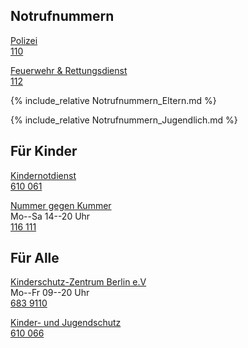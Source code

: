 ## Notrufnummern

<a class="external_link" href="https://www.polizei.de">Polizei</a><br>
[110](tel:+4930110)

<a class="external_link" href="https://www.berliner-feuerwehr.de/">Feuerwehr & Rettungsdienst</a><br>
[112](tel:+4930112)

{% include_relative Notrufnummern_Eltern.md %}

{% include_relative Notrufnummern_Jugendlich.md %}

## Für Kinder

<a class="external_link" href="https://www.berliner-notdienst-kinderschutz.de/kinder.html">Kindernotdienst</a><br>
[610 061](tel:+4930610061)

<a class="external_link" href="https://www.nummergegenkummer.de/kinder-und-jugendtelefon.html">Nummer gegen Kummer</a><br>
Mo--Sa 14--20 Uhr<br>
[116 111](tel:+4930116111)


## Für Alle

<a class="external_link" href="https://www.kinderschutz-zentrum-berlin.de/telefonberatung.php">Kinderschutz-Zentrum Berlin e.V</a><br>
Mo--Fr 09--20 Uhr<br>
[683 9110](tel:+49306839110)

<a class="external_link" href="https://www.berliner-notdienst-kinderschutz.de/hotline.html">Kinder- und Jugendschutz</a><br>
[610 066](tel:+4930610066)
